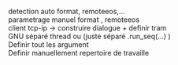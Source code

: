 detection auto format, remoteeos,... <br>
parametrage manuel format , remoteeos <br>
client tcp-ip -> construire dialogue + definir tram <br>
GNU séparé thread ou (juste séparé .run_seq(...) ) <br>
Definir tout les argument <br>
Definir manuellement repertoire de travaille <br>
